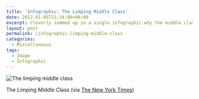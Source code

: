 ```yaml
---
title: 'Infographic: The Limping Middle Class'
date: 2012-01-05T21:34:00+00:00
excerpt: Cleverly summed up in a single infographic why the middle class is missing out.
layout: post
permalink: /infographic-limping-middle-class
categories:
  - Miscellaneous
tags:
  - Image
  - Infographic
---
```

![The limping middle class](https://static01.nyt.com/images/2011/09/04/opinion/04reich-graphic/04reich-graphic-popup.jpg "The limping middle class")

The Limping Middle Class (via [The New York Times](https://www.nytimes.com/2011/09/04/opinion/sunday/jobs-will-follow-a-strengthening-of-the-middle-class.html?_r=2&pagewanted=all))